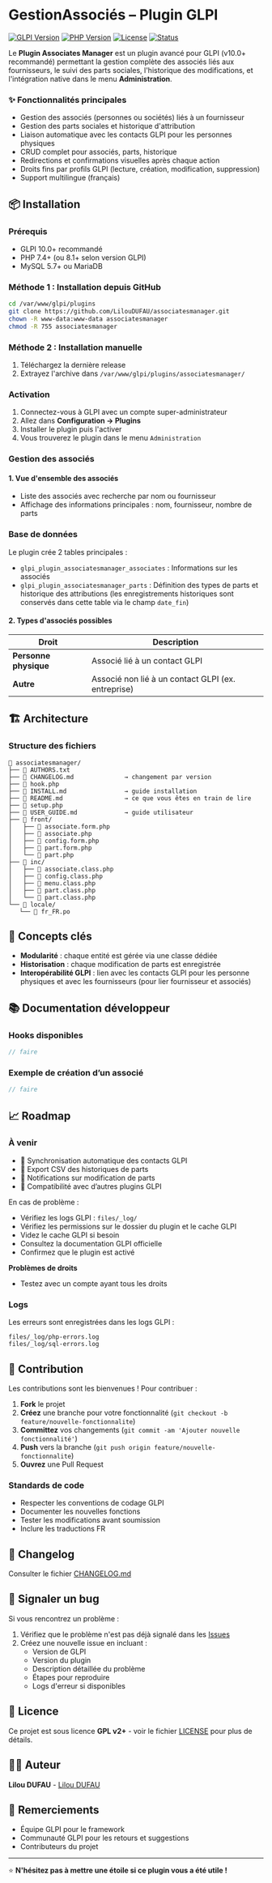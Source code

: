# GestionAssociés – Plugin GLPI

[![GLPI Version](https://img.shields.io/badge/GLPI-v10.0.19+-blue.svg)](https://glpi-project.org/)
[![PHP Version](https://img.shields.io/badge/PHP-7.4+-green.svg)](https://php.net/)
[![License](https://img.shields.io/badge/License-GPLv2+-red.svg)](https://www.gnu.org/licenses/gpl-2.0.html)
[![Status](https://img.shields.io/badge/Status-Stable-brightgreen.svg)]()


Le **Plugin Associates Manager** est un plugin avancé pour GLPI (v10.0+ recommandé) permettant la gestion complète des associés liés aux fournisseurs, le suivi des parts sociales, l'historique des modifications, et l'intégration native dans le menu **Administration**.


### ✨ Fonctionnalités principales
- Gestion des associés (personnes ou sociétés) liés à un fournisseur
- Gestion des parts sociales et historique d'attribution
- Liaison automatique avec les contacts GLPI pour les personnes physiques
- CRUD complet pour associés, parts, historique
- Redirections et confirmations visuelles après chaque action
- Droits fins par profils GLPI (lecture, création, modification, suppression)
- Support multilingue (français)


## 📦 Installation

### Prérequis
- GLPI 10.0+ recommandé
- PHP 7.4+ (ou 8.1+ selon version GLPI)
- MySQL 5.7+ ou MariaDB

### Méthode 1 : Installation depuis GitHub

```bash
cd /var/www/glpi/plugins
git clone https://github.com/LilouDUFAU/associatesmanager.git
chown -R www-data:www-data associatesmanager
chmod -R 755 associatesmanager
```

### Méthode 2 : Installation manuelle

1. Téléchargez la dernière release
2. Extrayez l'archive dans `/var/www/glpi/plugins/associatesmanager/`

### Activation

1. Connectez-vous à GLPI avec un compte super-administrateur
2. Allez dans **Configuration → Plugins**
3. Installer le plugin puis l'activer
4. Vous trouverez le plugin dans le menu `Administration`

### Gestion des associés
#### 1. Vue d'ensemble des associés
- Liste des associés avec recherche par nom ou fournisseur
- Affichage des informations principales : nom, fournisseur, nombre de parts

### Base de données
Le plugin crée 2 tables principales :
- `glpi_plugin_associatesmanager_associates` : Informations sur les associés
- `glpi_plugin_associatesmanager_parts` : Définition des types de parts et historique des attributions (les enregistrements historiques sont conservés dans cette table via le champ `date_fin`)

#### 2. Types d'associés possibles

| Droit | Description |
|-------|-------------|
| **Personne physique** | Associé lié à un contact GLPI |
| **Autre** | Associé non lié à un contact GLPI (ex. entreprise) |

## 🏗️ Architecture

### Structure des fichiers
```
📁 associatesmanager/
├── 📄 AUTHORS.txt
├── 📄 CHANGELOG.md              → changement par version
├── 📄 hook.php
├── 📄 INSTALL.md                → guide installation
├── 📄 README.md                 → ce que vous êtes en train de lire
├── 📄 setup.php
├── 📄 USER_GUIDE.md             → guide utilisateur 
├── 📁 front/
│   ├── 📄 associate.form.php
│   ├── 📄 associate.php
│   ├── 📄 config.form.php
│   ├── 📄 part.form.php
│   └── 📄 part.php
├── 📁 inc/
│   ├── 📄 associate.class.php
│   ├── 📄 config.class.php
│   ├── 📄 menu.class.php
│   ├── 📄 part.class.php
│   └── 📄 part.class.php
└── 📁 locale/
   └── 📄 fr_FR.po
```



## 🧠 Concepts clés
- **Modularité** : chaque entité est gérée via une classe dédiée
- **Historisation** : chaque modification de parts est enregistrée
- **Interopérabilité GLPI** : lien avec les contacts GLPI pour les personne physiques et avec les fournisseurs (pour lier fournisseur et associés)

## 📚 Documentation développeur
### Hooks disponibles
```php
// faire
```

### Exemple de création d’un associé
```php
// faire
```

## 📈 Roadmap
### À venir
- 🔄 Synchronisation automatique des contacts GLPI
- 📁 Export CSV des historiques de parts
- 🔔 Notifications sur modification de parts
- 🧩 Compatibilité avec d’autres plugins GLPI

En cas de problème :
- Vérifiez les logs GLPI : `files/_log/`
- Vérifiez les permissions sur le dossier du plugin et le cache GLPI
- Videz le cache GLPI si besoin
- Consultez la documentation GLPI officielle
- Confirmez que le plugin est activé

**Problèmes de droits**
- Testez avec un compte ayant tous les droits

### Logs

Les erreurs sont enregistrées dans les logs GLPI :
```
files/_log/php-errors.log
files/_log/sql-errors.log
```

## 🤝 Contribution

Les contributions sont les bienvenues ! Pour contribuer :

1. **Fork** le projet
2. **Créez** une branche pour votre fonctionnalité (`git checkout -b feature/nouvelle-fonctionnalite`)
3. **Committez** vos changements (`git commit -am 'Ajouter nouvelle fonctionnalité'`)
4. **Push** vers la branche (`git push origin feature/nouvelle-fonctionnalite`)
5. **Ouvrez** une Pull Request

### Standards de code
- Respecter les conventions de codage GLPI
- Documenter les nouvelles fonctions
- Tester les modifications avant soumission
- Inclure les traductions FR

## 📝 Changelog
Consulter le fichier [CHANGELOG.md](./CHANGELOG.md)

## 🐛 Signaler un bug

Si vous rencontrez un problème :

1. Vérifiez que le problème n'est pas déjà signalé dans les [Issues](../../issues)
2. Créez une nouvelle issue en incluant :
   - Version de GLPI
   - Version du plugin
   - Description détaillée du problème
   - Étapes pour reproduire
   - Logs d'erreur si disponibles

## 📄 Licence

Ce projet est sous licence **GPL v2+** - voir le fichier [LICENSE](LICENSE) pour plus de détails.

## 👨‍💻 Auteur

**Lilou DUFAU** - [Lilou DUFAU](https://github.com/LilouDUFAU)

## 🙏 Remerciements

- Équipe GLPI pour le framework
- Communauté GLPI pour les retours et suggestions
- Contributeurs du projet

---

⭐ **N'hésitez pas à mettre une étoile si ce plugin vous a été utile !**
